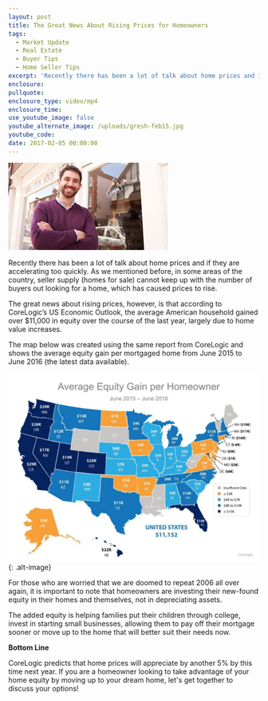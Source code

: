 ```yaml
---
layout: post
title: The Great News About Rising Prices for Homeowners
tags:
  - Market Update
  - Real Estate
  - Buyer Tips
  - Home Seller Tips
excerpt: 'Recently there has been a lot of talk about home prices and if they are accelerating too quickly. As we mentioned before, in some areas of the country, seller supply (homes for sale) cannot keep up with the number of buyers out looking for a home, which has caused prices to rise.'
enclosure:
pullquote:
enclosure_type: video/mp4
enclosure_time:
use_youtube_image: false
youtube_alternate_image: /uploads/gresh-feb15.jpg
youtube_code:
date: 2017-02-05 00:00:00
---
```



![](/uploads/versions/gresh-feb15---x----320-175x---.jpg)

Recently there has been a lot of talk about home prices and if they are accelerating too quickly. As we mentioned before, in some areas of the country, seller supply (homes for sale) cannot keep up with the number of buyers out looking for a home, which has caused prices to rise.

The great news about rising prices, however, is that according to CoreLogic’s US Economic Outlook, the average American household gained over $11,000 in equity over the course of the last year, largely due to home value increases.

The map below was created using the same report from CoreLogic and shows the average equity gain per mortgaged home from June 2015 to June 2016 (the latest data available).

![](/uploads/versions/20170215-stm-eng-1024x768---x----1024-768x---.jpg){: .alt-image}

For those who are worried that we are doomed to repeat 2006 all over again, it is important to note that homeowners are investing their new-found equity in their homes and themselves, not in depreciating assets.

The added equity is helping families put their children through college, invest in starting small businesses, allowing them to pay off their mortgage sooner or move up to the home that will better suit their needs now.

**Bottom Line**

CoreLogic predicts that home prices will appreciate by another 5% by this time next year. If you are a homeowner looking to take advantage of your home equity by moving up to your dream home, let's get together to discuss your options!